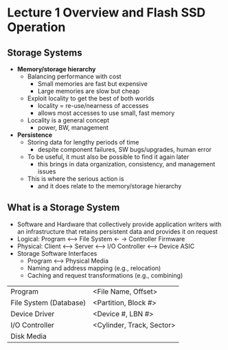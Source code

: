 # Lecture 1 Overview and Flash SSD Operation

## Storage Systems

* **Memory/storage hierarchy**
  * Balancing performance with cost
    * Small memories are fast but expensive
    * Large memories are slow but cheap
  * Exploit locality to get the best of both worlds
    * locality = re-use/nearness of accesses
    * allows most accesses to use small, fast memory
  * Locality is a general concept
    * power, BW, management
* **Persistence**
  * Storing data for lengthy periods of time
    * despite component failures, SW bugs/upgrades, human error
  * To be useful, it must also be possible to find it again later
    * this brings in data organization, consistency, and management issues
  * This is where the serious action is
    * and it does relate to the memory/storage hierarchy

## What is a Storage System

* Software and Hardware that collectively provide application writers with an infrastructure that retains persistent data and provides it on request
* Logical: Program <--> File System <- -> Controller Firmware
* Physical: Client <--> Server <--> I/O Controller <--> Device ASIC
* Storage Software Interfaces
  * Program <--> Physical Media
  * Naming and address mapping (e.g., relocation)
  * Caching and request transformations (e.g., combining)

|                        |                           |
| ---------------------- | ------------------------- |
| Program                | <File Name, Offset>       |
| File System (Database) | <Partition, Block #>      |
| Device Driver          | <Device #, LBN #>         |
| I/O Controller         | <Cylinder, Track, Sector> |
| Disk Media             |                           |

